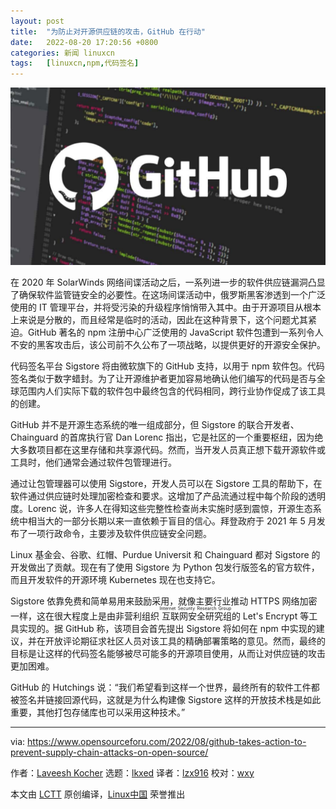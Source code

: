 ```yaml
---
layout: post
title:	"为防止对开源供应链的攻击，GitHub 在行动"
date:	2022-08-20 17:20:56 +0800 
categories:	新闻 linuxcn 
tags:	[linuxcn,npm,代码签名]
---
```



![](/Asserts/Images/album/202208/20/172057pzlcla8rcci6fho5.jpg)


在 2020 年 SolarWinds 网络间谍活动之后，一系列进一步的软件供应链漏洞凸显了确保软件监管链安全的必要性。在这场间谍活动中，俄罗斯黑客渗透到一个广泛使用的 IT 管理平台，并将受污染的升级程序悄悄带入其中。由于开源项目从根本上来说是分散的，而且经常是临时的活动，因此在这种背景下，这个问题尤其紧迫。GitHub 著名的 npm 注册中心广泛使用的 JavaScript 软件包遭到一系列令人不安的黑客攻击后，该公司前不久公布了一项战略，以提供更好的开源安全保护。


代码签名平台 Sigstore 将由微软旗下的 GitHub 支持，以用于 npm 软件包。代码签名类似于数字蜡封。为了让开源维护者更加容易地确认他们编写的代码是否与全球范围内人们实际下载的软件包中最终包含的代码相同，跨行业协作促成了该工具的创建。


GitHub 并不是开源生态系统的唯一组成部分，但 Sigstore 的联合开发者、Chainguard 的首席执行官 Dan Lorenc 指出，它是社区的一个重要枢纽，因为绝大多数项目都在这里存储和共享源代码。然而，当开发人员真正想下载开源软件或工具时，他们通常会通过软件包管理进行。


通过让包管理器可以使用 Sigstore，开发人员可以在 Sigstore 工具的帮助下，在软件通过供应链时处理加密检查和要求。这增加了产品流通过程中每个阶段的透明度。Lorenc 说，许多人在得知这些完整性检查尚未实施时感到震惊，开源生态系统中相当大的一部分长期以来一直依赖于盲目的信心。拜登政府于 2021 年 5 月发布了一项行政命令，主要涉及软件供应链安全问题。


Linux 基金会、谷歌、红帽、Purdue Universit 和 Chainguard 都对 Sigstore 的开发做出了贡献。现在有了使用 Sigstore 为 Python 包发行版签名的官方软件，而且开发软件的开源环境 Kubernetes 现在也支持它。


Sigstore 依靠免费和简单易用来鼓励采用，就像主要行业推动 HTTPS 网络加密一样，这在很大程度上是由非营利组织<ruby> 互联网安全研究组 <rt>  Internet Security Research Group </rt></ruby>的 Let's Encrypt 等工具实现的。据 GitHub 称，该项目会首先提出 Sigstore 将如何在 npm 中实现的建议，并在开放评论期征求社区人员对该工具的精确部署策略的意见。然而，最终的目标是让这样的代码签名能够被尽可能多的开源项目使用，从而让对供应链的攻击更加困难。


GitHub 的 Hutchings 说：“我们希望看到这样一个世界，最终所有的软件工件都被签名并链接回源代码，这就是为什么构建像 Sigstore 这样的开放技术栈是如此重要，其他打包存储库也可以采用这种技术。”




---


via: <https://www.opensourceforu.com/2022/08/github-takes-action-to-prevent-supply-chain-attacks-on-open-source/>


作者：[Laveesh Kocher](https://www.opensourceforu.com/author/laveesh-kocher/) 选题：[lkxed](https://github.com/lkxed) 译者：[lzx916](https://github.com/lzx916) 校对：[wxy](https://github.com/wxy)


本文由 [LCTT](https://github.com/LCTT/TranslateProject) 原创编译，[Linux中国](https://linux.cn/) 荣誉推出
